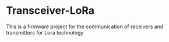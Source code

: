 # Transceiver-LoRa
This is a firmware project for the communication of receivers and transmitters for Lora technology
